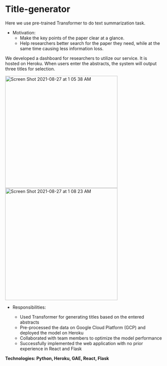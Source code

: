 # Title-generator

Here we use pre-trained Transformer to do text summarization task. 

* Motivation: 
  * Make the key points of the paper clear at a glance.
  * Help researchers better search for the paper they need, while at the same time causing less information loss.



We developed a dashboard for researchers to utilize our service. It is hosted on Heroku.
When users enter the abstracts, the system will output three titles for selection.

<img width="360" alt="Screen Shot 2021-08-27 at 1 05 38 AM" src="https://user-images.githubusercontent.com/12762532/131005831-6b23a6e8-9fdd-434c-abb6-46ee4157c5df.png">

<img width="360" alt="Screen Shot 2021-08-27 at 1 08 23 AM" src="https://user-images.githubusercontent.com/12762532/131005865-82b1206c-6f86-4e4c-95b3-6211d34337f6.png">


* Responsibilities:

  * Used Transformer for generating titles based on the entered abstracts
  * Pre-processed the data on Google Cloud Platform (GCP) and deployed the model on Heroku
  * Collaborated with team members to optimize the model performance
  * Successfully implemented the web application with no prior experience in React and Flask

**Technologies: Python, Heroku, GAE, React, Flask**
